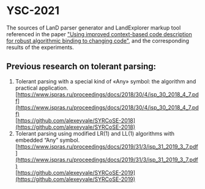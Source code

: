 # YSC-2021  
The sources of LanD parser generator and LandExplorer markup tool referenced in the paper ["Using improved context-based code description for robust algorithmic binding to changing code"](https://www.sciencedirect.com/science/article/pii/S1877050921020652), and the corresponding results of the experiments. 
  
## Previous research on tolerant parsing:  
  
  
1. Tolerant parsing with a special kind of «Any» symbol: the algorithm and practical application.  
[https://www.ispras.ru/proceedings/docs/2018/30/4/isp_30_2018_4_7.pdf](https://www.ispras.ru/proceedings/docs/2018/30/4/isp_30_2018_4_7.pdf)  
[https://github.com/alexeyvale/SYRCoSE-2018](https://github.com/alexeyvale/SYRCoSE-2018)  
2. Tolerant parsing using modified LR(1) and LL(1) algorithms with embedded “Any” symbol.  
[https://www.ispras.ru/proceedings/docs/2019/31/3/isp_31_2019_3_7.pdf](https://www.ispras.ru/proceedings/docs/2019/31/3/isp_31_2019_3_7.pdf)  
[https://github.com/alexeyvale/SYRCoSE-2019](https://github.com/alexeyvale/SYRCoSE-2019)
